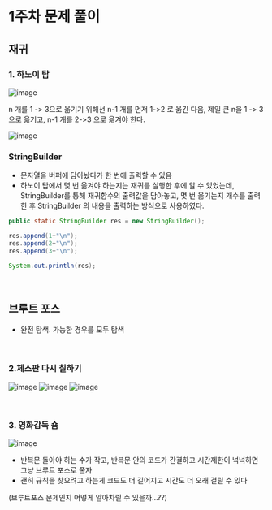 # 1주차 문제 풀이

## 재귀

### 1. 하노이 탑 

![image](https://user-images.githubusercontent.com/57666289/151686840-744cbf73-f9c7-475b-a48e-fcab86882e0c.png)

n 개를 1 -> 3으로 옮기기 위해선 n-1 개를 먼저 1->2 로 옮긴 다음, 제일 큰 n을 1 -> 3으로 옮기고, n-1 개를 2->3 으로 옮겨야 한다.

![image](https://user-images.githubusercontent.com/57666289/151686878-06c494d8-a8c0-4349-b4a3-a4abfa725475.png)


### StringBuilder 
- 문자열을 버퍼에 담아놨다가 한 번에 출력할 수 있음
- 하노이 탑에서 몇 번 옮겨야 하는지는 재귀를 실행한 후에 알 수 있었는데, StringBuilder를 통해 재귀함수의 출력값을 담아놓고, 몇 번 옮기는지 개수를 출력한 후 StringBuilder 의 내용을 출력하는 방식으로 사용하였다.

```java
public static StringBuilder res = new StringBuilder();

res.append(1+"\n");
res.append(2+"\n");
res.append(3+"\n");

System.out.println(res);
```
<br/>

## 브루트 포스
- 완전 탐색. 가능한 경우를 모두 탐색

<br/>

### 2.체스판 다시 칠하기 

![image](https://user-images.githubusercontent.com/57666289/151687989-9c4d05c3-f67c-4157-a14f-235c24bf0816.png)
![image](https://user-images.githubusercontent.com/57666289/151687995-320089a2-3931-43a5-a11b-5e010bb2b1bb.png)
![image](https://user-images.githubusercontent.com/57666289/151687999-a25fd3fe-07c8-4b33-8c57-b297f7debbdf.png)

<br/>

### 3. 영화감독 숌

![image](https://user-images.githubusercontent.com/57666289/151688291-60e48fd6-4fc2-4b4b-aed5-737ced8a661b.png)

- 반복문 돌아야 하는 수가 작고, 반복문 안의 코드가 간결하고 시간제한이 넉넉하면 그냥 브루트 포스로 풀자
- 괜히 규칙을 찾으려고 하는게 코드도 더 길어지고 시간도 더 오래 걸릴 수 있다

(브루트포스 문제인지 어떻게 알아차릴 수 있을까...??)
